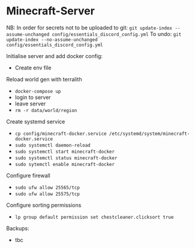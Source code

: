 # Minecraft-Server

NB:
In order for secrets not to be uploaded to git: `git update-index --assume-unchanged config/essentials_discord_config.yml`
To undo: `git update-index --no-assume-unchanged config/essentials_discord_config.yml`

Initialise server and add docker config:
- Create env file

Reload world gen with terralith
- `docker-compose up`
- login to server
- leave server
- `rm -r data/world/region`

Create systemd service
- `cp config/minecraft-docker.service /etc/systemd/system/minecraft-docker.service`
- `sudo systemctl daemon-reload`
- `sudo systemctl start minecraft-docker`
- `sudo systemctl status minecraft-docker`
- `sudo sytemctl enable minecraft-docker`

Configure firewall
- `sudo ufw allow 25565/tcp`
- `sudo ufw allow 25575/tcp`

Configure sorting permissions
- `lp group default permission set chestcleaner.clicksort true`

Backups:
- tbc